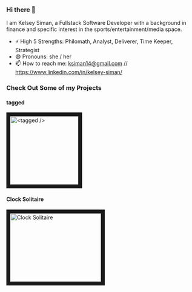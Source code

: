 ### Hi there 👋 

I am Kelsey Siman, a Fullstack Software Developer with a background in finance and specific interest in the sports/entertainment/media space.

- ⚡ High 5 Strengths: Philomath, Analyst, Deliverer, Time Keeper, Strategist
- 😄  Pronouns: she / her
- 📫  How to reach me: ksiman14@gmail.com // https://www.linkedin.com/in/kelsey-siman/

### Check Out Some of my Projects

#### tagged
<a href="https://www.youtube.com/watch?v=ZnTJXJw4Izo&list=PLx0iOsdUOUmnPA9l9RyeENObqv4SJi-_S&index=15&t=2s" target="_blank"><img src="https://camo.githubusercontent.com/c72ae28206f3ab132f228b5d1ee6c7e2ee5323cec5cd852349ec9f4d4aad9734/687474703a2f2f7777772e696d6167652e6661726d2f696d616765732f323032312f30352f32312f36373831376461653935303962626137383532343465326239663332323563302e706e67" 
alt="<tagged />" height="180" border="10" /></a>

#### Clock Solitaire
<a href="https://kis-card-game.herokuapp.com/" target="_blank"><img src="https://upload.wikimedia.org/wikipedia/commons/3/36/Clock_Solitaire.JPG" 
alt="Clock Solitaire" width="240" height="180" border="10" /></a>

<!--
**ksiman14/ksiman14** is a ✨ _special_ ✨ repository because its `README.md` (this file) appears on your GitHub profile.

Here are some ideas to get you started:

- 🔭 I’m currently working on ...
- 🌱 I’m currently learning ...
- 👯 I’m looking to collaborate on ...
- 🤔 I’m looking for help with ...
- 💬 Ask me about ...
- 📫 How to reach me: ...
- 😄 Pronouns: ...
- ⚡ Fun fact: ...
-->
